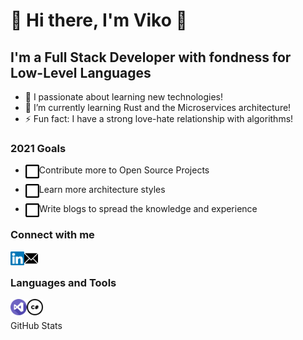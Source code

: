 # 👋 Hi there, I'm Viko 👋

## I'm a Full Stack Developer with fondness for Low-Level Languages

- 🔭 I passionate about learning new technologies!
- 🌱 I’m currently learning Rust and the Microservices architecture!
- ⚡ Fun fact: I have a strong love-hate relationship with algorithms!

### 2021 Goals

- <img align="left" alt="goal" width="22px" src="./images/blank-check-box.svg" /> Contribute more to Open Source Projects

- <img align="left" alt="goal" width="22px" src="./images/blank-check-box.svg" /> Learn more architecture styles

- <img align="left" alt="goal" width="22px" src="./images/blank-check-box.svg" /> Write blogs to spread the knowledge and experience

### Connect with me

<!-- [<img align="left" alt="viko_stamoff.com" width="22px" src="./images/www.svg" />][website] -->
[<img align="left" alt="victor-stamoff | LinkedIn" width="22px" src="./images/linkedin.svg" />][linkedin]
[<img align="left" alt="victor-stamoff | Protonmail" width="22px" src="./images/email-white.svg" />][protonmail]

<br />

### Languages and Tools

<img align="left" alt="Visual Studio Code" width="26px" src="./images/visual-studio-code.svg" />
<img align="left" alt="Visual Studio Code" width="26px" src="./images/c-sharp.svg" />

<br />
<br />

<summary>GitHub Stats</summary>
<!-- <img align="left" alt="viko's GitHub Stats" src="https://github-readme-stats.codestackr.vercel.app/api?username=transtrike&show_icons=true&hide_border=true" /> -->

<!-- [website]: https://viko_stamoff.com -->
[linkedin]: https://linkedin.com/in/victor-stamoff/
[protonmail]: viko_stamoff@protonmail.com
